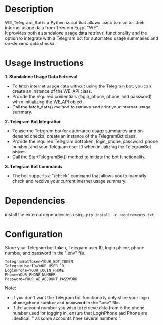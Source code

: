 # Description
WE_Telegram_Bot  is a Python script that allows users to monitor their internet usage data from Telecom Egypt "WE".\
It provides both a standalone usage data retrieval functionality and the option to integrate with a Telegram bot for automated usage summaries and on-demand data checks.

# Usage Instructions
**1. Standalone Usage Data Retrieval**

- To fetch internet usage data without using the Telegram bot, you can create an instance of the WE_API class.
- Provide the required credentials (login_phone, phone, and password) when initializing the WE_API object.
- Call the fetch_data() method to retrieve and print your internet usage summary.

**2. Telegram Bot Integration**
- To use the Telegram bot for automated usage summaries and on-demand checks, create an instance of the TelegramBot class.
- Provide the required Telegram bot token, login_phone, password, phone number, and your Telegram user ID when initializing the TelegramBot object.
- Call the StartTelegramBot() method to initiate the bot functionality.

**3. Telegram Bot Commands**
- The bot supports a "/check" command that allows you to manually check and receive your current internet usage summary.


# Dependencies
install the external dependencies using.
`pip install -r requirements.txt`

# Configuration
Store your Telegram bot token, Telegram user ID, login phone, phone number, and password in the ".env" file.

```
TelegramBotToken=YOUR_BOT_TOKEN
TelegramUserID=YOUR_USER_ID
LoginPhone=YOUR_LOGIN_PHONE
Phone=YOUR_PHONE_NUMBER
Password=YOUR_WE_ACCOUNT_PASSWORD
```
Note: 
- if you don't want the Telegram bot functionalty only store your login phone,phone number and password in the ".env" file.
- If the account number you wish to retrieve data from is the phone number used for logging in, ensure that LoginPhone and Phone are identical. " as some accounts have several numbers ".


  
